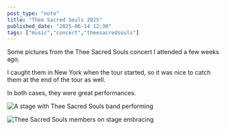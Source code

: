 ```yaml
---
post_type: "note" 
title: "Thee Sacred Souls 2025"
published_date: "2025-06-14 12:30"
tags: ["music","concert","theesacredsouls"]
---
```


Some pictures from the Thee Sacred Souls concert I attended a few weeks ago.

I caught them in New York when the tour started, so it was nice to catch them at the end of the tour as well. 

In both cases, they were great performances. 

![A stage with Thee Sacred Souls band performing](/assets/images/feed/thee-sacred-souls-2025-1.jpg)

![Thee Sacred Souls members on stage embracing](/assets/images/feed/thee-sacred-souls-2025-2.jpg)